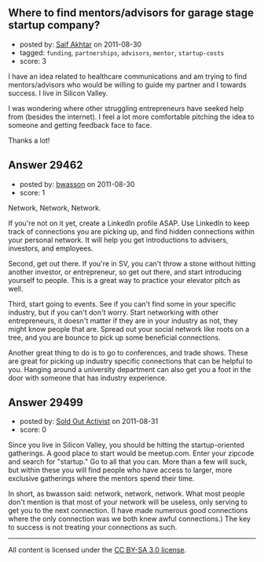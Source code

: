 ## Where to find mentors/advisors for garage stage startup company?

- posted by: [Saif Akhtar](https://stackexchange.com/users/-1/13005-saif-akhtar) on 2011-08-30
- tagged: `funding`, `partnerships`, `advisors`, `mentor`, `startup-costs`
- score: 3

I have an idea related to healthcare communications and am trying to find mentors/advisors who would be willing to guide my partner and I towards success. I live in Silicon Valley. 

I was wondering where other struggling entrepreneurs have seeked help from (besides the internet). I feel a lot more comfortable pitching the idea to someone and getting feedback face to face. 

Thanks a lot!


## Answer 29462

- posted by: [bwasson](https://stackexchange.com/users/-1/12611-bwasson) on 2011-08-30
- score: 1

Network, Network, Network. 

If you're not on it yet, create a LinkedIn profile ASAP. Use LinkedIn to keep track of connections you are picking up, and find hidden connections within your personal network. It will help you get introductions to advisers, investors, and employees. 

Second, get out there. If you're in SV, you can't throw a stone without hitting another investor, or entrepreneur, so get out there, and start introducing yourself to people. This is a great way to practice your elevator pitch as well. 

Third, start going to events. See if you can't find some in your specific industry, but if you can't don't worry. Start networking with other entrepreneurs, it doesn't matter if they are in your industry as not, they might know people that are. Spread out your social network like roots on a tree, and you are bounce to pick up some beneficial connections. 

Another great thing to do is to go to conferences, and trade shows. These are great for picking up industry specific connections that can be helpful to you. Hanging around a university department can also get you a foot in the door with someone that has industry experience. 


## Answer 29499

- posted by: [Sold Out Activist](https://stackexchange.com/users/-1/13031-sold-out-activist) on 2011-08-31
- score: 0

Since you live in Silicon Valley, you should be hitting the startup-oriented gatherings. A good place to start would be meetup.com. Enter your zipcode and search for "startup." Go to all that you can. More than a few will suck, but within these you will find people who have access to larger, more exclusive gatherings where the mentors spend their time.

In short, as bwasson said: network, network, network. What most people don't mention is that most of your network will be useless, only serving to get you to the next connection. (I have made numerous good connections where the only connection was we both knew awful connections.) The key to success is not treating your connections as such.



---

All content is licensed under the [CC BY-SA 3.0 license](https://creativecommons.org/licenses/by-sa/3.0/).
